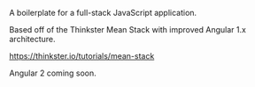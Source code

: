 A boilerplate for a full-stack JavaScript application.

Based off of the Thinkster Mean Stack with improved Angular 1.x architecture.

https://thinkster.io/tutorials/mean-stack

Angular 2 coming soon.
